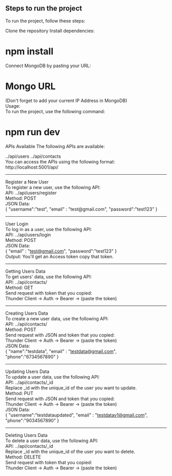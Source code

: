 ## Steps to run the project
To run the project, follow these steps:

Clone the repository
Install dependencies: 
# npm install

Connect MongoDB by pasting your URL:
# Mongo URL 
(Don't forget to add your current IP Address in MongoDB)</br>
Usage:</br>
To run the project, use the following command:
# npm run dev

APIs Available
The following APIs are available:

../api/users
../api/contacts
</br>
You can access the APIs using the following format: http://localhost:5001/api/<endpoint>

<hr>
Register a New User </br>
To register a new user, use the following API:</br>
API: ../api/users/register</br>
Method: POST</br>
JSON Data:</br>
{
  "username":"test",
  "email" : "test@gmail.com",
  "password":"test123"
}

<hr>

User Login </br>
To log in as a user, use the following API: </br>
API: ../api/users/login </br>
Method: POST </br>
JSON Data: </br>
{
  "email" : "test@gmail.com",
  "password":"test123"
}
</br>
Output: You'll get an Access token copy that token.
</br>

<hr>

Getting Users Data  </br> 
To get users' data, use the following API:  </br>
API: ../api/contacts/  </br>
Method: GET   </br>
Send request with token that you copied:   </br>
Thunder Client -> Auth -> Bearer -> (paste the token)   </br>

<hr>

Creating Users Data </br>
To create a new user data, use the following API: </br>
API: ../api/contacts/ </br>
Method: POST </br>
Send request with JSON and token that you copied: </br>
Thunder Client -> Auth -> Bearer -> (paste the token) </br>
JSON Data: </br>
{
  "name":"testdata",
  "email" : "testdata@gmail.com",
  "phone":"6734567890"
}

<hr>

Updating Users Data </br>
To update a user data, use the following API: </br>
API: ../api/contacts/_id </br>
Replace _id with the unique_id of the user you want to update. </br>
Method: PUT </br>
Send request with JSON and token that you copied: </br>
Thunder Client -> Auth -> Bearer -> (paste the token) </br>
JSON Data: </br>
{
  "username":"testdataupdated",
  "email" : "testdatav1@gmail.com",
  "phone":"9034567890"
}

<hr>

Deleting Users Data </br>
To delete a user data, use the following API: </br>
API: ../api/contacts/_id </br>
Replace _id with the unique_id of the user you want to delete. </br>
Method: DELETE </br>
Send request with token that you copied: </br>
Thunder Client -> Auth -> Bearer -> (paste the token) </br>
